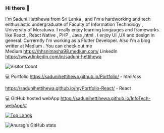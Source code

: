 ### Hi there 👋

I'm Saduni Hettihewa from Sri Lanka , and I'm a hardworking and tech  enthusiastic undergraduate of Faculty of Information Technology , University of Moratuwa. I really enjoy learning langauges and frameworks like React , React Native , PHP , Java ,html . I enjoy UI ,UX and design in general. Currerntly I'm working as a Flutter Developer. Also I'm  a blog writter at Medium . You can check out me  
Medium
https://hhsnimasha98.medium.com/
LinkedIn
https://www.linkedin.com/in/saduni-hettihewa


![Visitor Count](https://profile-counter.glitch.me/{saduniHettihewa}/count.svg)

 
💻 Portfolio
https://sadunihettihewa.github.io/Portfolio/  - html/css

https://sadunihettihewa.github.io/myPortfolio-React/ - React 

💻  GitHub hosted webApp
https://sadunihettihewa.github.io/InfoTech-webApp/#

[![Top Langs](https://github-readme-stats.vercel.app/api/top-langs/?username=saduniHettihewa)](https://github.com/anuraghazra/github-readme-stats)  

![Anurag's GitHub stats](https://github-readme-stats.vercel.app/api?username=saduniHettihewa&theme=radical&show_icons=true)





